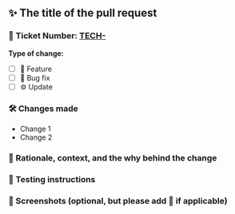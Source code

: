 <!-- What is the main title of this PR? Change the below text. -->

## ✨ The title of the pull request

### 🎫 Ticket Number: [TECH-](https://kalamuna.atlassian.net/browse/TECH-)

**Type of change:**

- [ ] 🚀 Feature
- [ ] 🐛 Bug fix
- [ ] ⚙️ Update

### 🛠 Changes made

<!-- The changes you've made in this pull request. Preferably itemized list -->

- Change 1
- Change 2

### 🧠 Rationale, context, and the why behind the change

<!-- Why did you choose to make these changes? Were there any trade-offs you had to consider? -->

### 🧪 Testing instructions

<!-- How the reviewer should test this feature? -->
<!-- Also mention if there are any Gotchas, login, potential breaks... -->

### 📸 Screenshots (optional, but please add 🙏 if applicable)

<!-- What are the before and afters? -->
